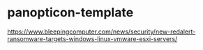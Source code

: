 # panopticon-template

https://www.bleepingcomputer.com/news/security/new-redalert-ransomware-targets-windows-linux-vmware-esxi-servers/
